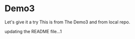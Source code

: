 # Demo3

Let's give it a try
This is from The Demo3 and from local repo.

updating the README file...1
